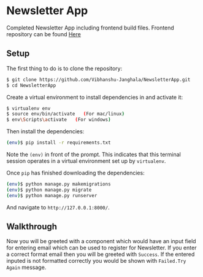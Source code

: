 # Newsletter App
 Completed Newsletter App including frontend build files.
 Frontend repository can be found [Here](https://github.com/Vibhanshu-Janghala/Newsletter-Frontend)

## Setup

The first thing to do is to clone the repository:

```sh
$ git clone https://github.com/Vibhanshu-Janghala/NewsletterApp.git
$ cd NewsletterApp
```

Create a virtual environment to install dependencies in and activate it:

```sh
$ virtualenv env
$ source env/bin/activate   (For mac/linux)
$ env\Scripts\activate   (For windows)
```

Then install the dependencies:

```sh
(env)$ pip install -r requirements.txt
```
Note the `(env)` in front of the prompt. This indicates that this terminal
session operates in a virtual environment set up by `virtualenv`.

Once `pip` has finished downloading the dependencies:
```sh
(env)$ python manage.py makemigrations
(env)$ python manage.py migrate
(env)$ python manage.py runserver
```
And navigate to `http://127.0.0.1:8000/`.


## Walkthrough

Now you will be greeted with a component which would have an input field for entering email which can be used to register for Newsletter.
If you enter a correct format email then you will be greeted with `Success`. If the entered inputed is not formatted correctly you would
be  shown with `Failed.Try Again` message.

